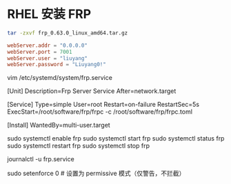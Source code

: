 # RHEL 安装 FRP

```bash
tar -zxvf frp_0.63.0_linux_amd64.tar.gz
```

```toml
webServer.addr = "0.0.0.0"
webServer.port = 7001
webServer.user = "liuyang"
webServer.password = "Liuyang0!"
```


vim /etc/systemd/system/frp.service

[Unit]
Description=Frp Server Service
After=network.target

[Service]
Type=simple
User=root
Restart=on-failure
RestartSec=5s
ExecStart=/root/software/frp/frpc -c /root/software/frp/frpc.toml

[Install]
WantedBy=multi-user.target


sudo systemctl enable frp
sudo systemctl start frp
sudo systemctl status frp
sudo systemctl restart frp
sudo systemctl stop frp

journalctl -u frp.service

sudo setenforce 0  # 设置为 permissive 模式（仅警告，不拦截）